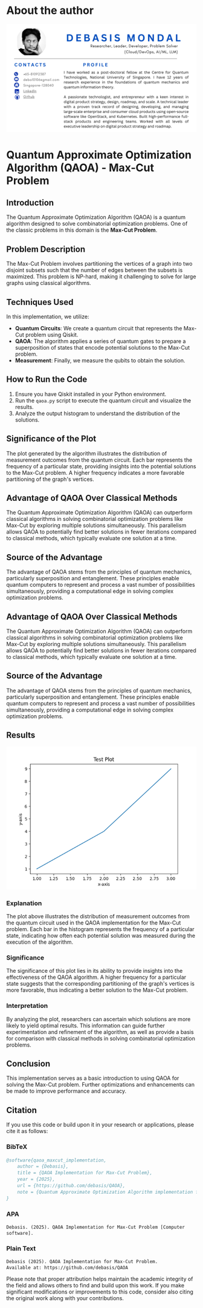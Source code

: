 # About the author
![cv](cv.png)

# Quantum Approximate Optimization Algorithm (QAOA) - Max-Cut Problem

## Introduction
The Quantum Approximate Optimization Algorithm (QAOA) is a quantum algorithm designed to solve combinatorial optimization problems. One of the classic problems in this domain is the **Max-Cut Problem**.

## Problem Description
The Max-Cut Problem involves partitioning the vertices of a graph into two disjoint subsets such that the number of edges between the subsets is maximized. This problem is NP-hard, making it challenging to solve for large graphs using classical algorithms.

## Techniques Used
In this implementation, we utilize:
- **Quantum Circuits**: We create a quantum circuit that represents the Max-Cut problem using Qiskit.
- **QAOA**: The algorithm applies a series of quantum gates to prepare a superposition of states that encode potential solutions to the Max-Cut problem.
- **Measurement**: Finally, we measure the qubits to obtain the solution.

## How to Run the Code
1. Ensure you have Qiskit installed in your Python environment.
2. Run the `qaoa.py` script to execute the quantum circuit and visualize the results.
3. Analyze the output histogram to understand the distribution of the solutions.

## Significance of the Plot
The plot generated by the algorithm illustrates the distribution of measurement outcomes from the quantum circuit. Each bar represents the frequency of a particular state, providing insights into the potential solutions to the Max-Cut problem. A higher frequency indicates a more favorable partitioning of the graph's vertices.

## Advantage of QAOA Over Classical Methods
The Quantum Approximate Optimization Algorithm (QAOA) can outperform classical algorithms in solving combinatorial optimization problems like Max-Cut by exploring multiple solutions simultaneously. This parallelism allows QAOA to potentially find better solutions in fewer iterations compared to classical methods, which typically evaluate one solution at a time.

## Source of the Advantage
The advantage of QAOA stems from the principles of quantum mechanics, particularly superposition and entanglement. These principles enable quantum computers to represent and process a vast number of possibilities simultaneously, providing a computational edge in solving complex optimization problems.

## Advantage of QAOA Over Classical Methods
The Quantum Approximate Optimization Algorithm (QAOA) can outperform classical algorithms in solving combinatorial optimization problems like Max-Cut by exploring multiple solutions simultaneously. This parallelism allows QAOA to potentially find better solutions in fewer iterations compared to classical methods, which typically evaluate one solution at a time.

## Source of the Advantage
The advantage of QAOA stems from the principles of quantum mechanics, particularly superposition and entanglement. These principles enable quantum computers to represent and process a vast number of possibilities simultaneously, providing a computational edge in solving complex optimization problems.


## Results

![Max-Cut Problem Plot](test_plot.png)

### Explanation
The plot above illustrates the distribution of measurement outcomes from the quantum circuit used in the QAOA implementation for the Max-Cut problem. Each bar in the histogram represents the frequency of a particular state, indicating how often each potential solution was measured during the execution of the algorithm.

### Significance
The significance of this plot lies in its ability to provide insights into the effectiveness of the QAOA algorithm. A higher frequency for a particular state suggests that the corresponding partitioning of the graph's vertices is more favorable, thus indicating a better solution to the Max-Cut problem.

### Interpretation
By analyzing the plot, researchers can ascertain which solutions are more likely to yield optimal results. This information can guide further experimentation and refinement of the algorithm, as well as provide a basis for comparison with classical methods in solving combinatorial optimization problems.

## Conclusion
This implementation serves as a basic introduction to using QAOA for solving the Max-Cut problem. Further optimizations and enhancements can be made to improve performance and accuracy.

## Citation
If you use this code or build upon it in your research or applications, please cite it as follows:

### BibTeX
```bibtex
@software{qaoa_maxcut_implementation,
    author = {Debasis},
    title = {QAOA Implementation for Max-Cut Problem},
    year = {2025},
    url = {https://github.com/debasis/QAOA},
    note = {Quantum Approximate Optimization Algorithm implementation for solving the Max-Cut problem}
}
```

### APA
```
Debasis. (2025). QAOA Implementation for Max-Cut Problem [Computer software].
```

### Plain Text
```
Debasis (2025). QAOA Implementation for Max-Cut Problem. 
Available at: https://github.com/debasis/QAOA
```

Please note that proper attribution helps maintain the academic integrity of the field and allows others to find and build upon this work. If you make significant modifications or improvements to this code, consider also citing the original work along with your contributions.
